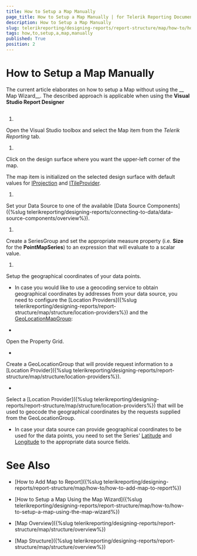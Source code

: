 ```yaml
---
title: How to Setup a Map Manually
page_title: How to Setup a Map Manually | for Telerik Reporting Documentation
description: How to Setup a Map Manually
slug: telerikreporting/designing-reports/report-structure/map/how-to/how-to-setup-a-map-manually
tags: how,to,setup,a,map,manually
published: True
position: 2
---
```


# How to Setup a Map Manually



The current article elaborates on how to setup a Map without using the __ Map Wizard__. The described approach is
        applicable when using the __Visual Studio Report Designer__

## 

1. 

Open the Visual Studio toolbox and select the Map item from the *Telerik Reporting* tab.
                

1. 

Click on the design surface where you want the upper-left corner of the map.
                

The map item is initialized on the selected design surface with default values for
                  [IProjection](/reporting/api/Telerik.Reporting.IProjection)                  and [ITileProvider](/reporting/api/Telerik.Reporting.ITileProvider).
                

1. 

Set your Data Source to one of the available [Data Source Components]({%slug telerikreporting/designing-reports/connecting-to-data/data-source-components/overview%}).
                

1. 

Create a SeriesGroup and set the appropriate measure property (i.e. __Size__ for the __PointMapSeries__)
                  to an expression that will evaluate to a scalar value.
                

1. 

Setup the geographical coordinates of your data points.

* In case you would like to use a geocoding service to obtain geographical coordinates by addresses from your data source,
                      you need to configure the [Location Providers]({%slug telerikreporting/designing-reports/report-structure/map/structure/location-providers%}) and the
                      [GeoLocationMapGroup](/reporting/api/Telerik.Reporting.GeoLocationMapGroup):
                    

* 

Open the Property Grid.

* 

Create a GeoLocationGroup that will provide request information to a [Location Provider]({%slug telerikreporting/designing-reports/report-structure/map/structure/location-providers%}).
                          

* 

Select a [Location Provider]({%slug telerikreporting/designing-reports/report-structure/map/structure/location-providers%}) that will be used to geocode the geographical coordinates by the requests supplied from the GeoLocationGroup.
                          

* In case your data source can provide geographical coordinates to be used for the data points,
                      you need to set the Series' [Latitude](/reporting/api/Telerik.Reporting.PointMapSeries#Telerik_Reporting_PointMapSeries_Latitude) and
                      [Longitude](/reporting/api/Telerik.Reporting.PointMapSeries#Telerik_Reporting_PointMapSeries_Longitude) to the appropriate data source fields.
                    

# See Also


 * [How to Add Map to Report]({%slug telerikreporting/designing-reports/report-structure/map/how-to/how-to-add-map-to-report%})

 * [How to Setup a Map Using the Map Wizard]({%slug telerikreporting/designing-reports/report-structure/map/how-to/how-to-setup-a-map-using-the-map-wizard%})

 * [Map Overview]({%slug telerikreporting/designing-reports/report-structure/map/structure/overview%})

 * [Map Structure]({%slug telerikreporting/designing-reports/report-structure/map/structure/overview%})
